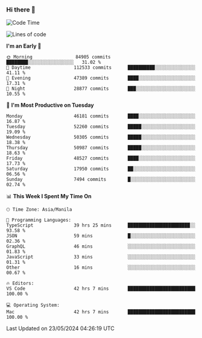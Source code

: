 ### Hi there 👋

<!--START_SECTION:waka-->
![Code Time](http://img.shields.io/badge/Code%20Time-5%2C182%20hrs%2039%20mins-blue)

![Lines of code](https://img.shields.io/badge/From%20Hello%20World%20I%27ve%20Written-118.5%20million%20lines%20of%20code-blue)

**I'm an Early 🐤** 

```text
🌞 Morning                84905 commits       ████████░░░░░░░░░░░░░░░░░   31.02 % 
🌆 Daytime                112533 commits      ██████████░░░░░░░░░░░░░░░   41.11 % 
🌃 Evening                47389 commits       ████░░░░░░░░░░░░░░░░░░░░░   17.31 % 
🌙 Night                  28877 commits       ███░░░░░░░░░░░░░░░░░░░░░░   10.55 % 
```
📅 **I'm Most Productive on Tuesday** 

```text
Monday                   46181 commits       ████░░░░░░░░░░░░░░░░░░░░░   16.87 % 
Tuesday                  52260 commits       █████░░░░░░░░░░░░░░░░░░░░   19.09 % 
Wednesday                50305 commits       █████░░░░░░░░░░░░░░░░░░░░   18.38 % 
Thursday                 50987 commits       █████░░░░░░░░░░░░░░░░░░░░   18.63 % 
Friday                   48527 commits       ████░░░░░░░░░░░░░░░░░░░░░   17.73 % 
Saturday                 17950 commits       ██░░░░░░░░░░░░░░░░░░░░░░░   06.56 % 
Sunday                   7494 commits        █░░░░░░░░░░░░░░░░░░░░░░░░   02.74 % 
```


📊 **This Week I Spent My Time On** 

```text
🕑︎ Time Zone: Asia/Manila

💬 Programming Languages: 
TypeScript               39 hrs 25 mins      ███████████████████████░░   93.58 % 
JSON                     59 mins             █░░░░░░░░░░░░░░░░░░░░░░░░   02.36 % 
GraphQL                  46 mins             ░░░░░░░░░░░░░░░░░░░░░░░░░   01.83 % 
JavaScript               33 mins             ░░░░░░░░░░░░░░░░░░░░░░░░░   01.31 % 
Other                    16 mins             ░░░░░░░░░░░░░░░░░░░░░░░░░   00.67 % 

🔥 Editors: 
VS Code                  42 hrs 7 mins       █████████████████████████   100.00 % 

💻 Operating System: 
Mac                      42 hrs 7 mins       █████████████████████████   100.00 % 
```


 Last Updated on 23/05/2024 04:26:19 UTC
<!--END_SECTION:waka-->


<!--
**rad182/rad182** is a ✨ _special_ ✨ repository because its `README.md` (this file) appears on your GitHub profile.

Here are some ideas to get you started:

- 🔭 I’m currently working on ...
- 🌱 I’m currently learning ...
- 👯 I’m looking to collaborate on ...
- 🤔 I’m looking for help with ...
- 💬 Ask me about ...
- 📫 How to reach me: ...
- 😄 Pronouns: ...
- ⚡ Fun fact: ...
-->
